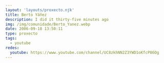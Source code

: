 ```yaml
---
layout: 'layouts/proxecto.njk'
title: Berto Yáñez
description: I did it thirty-five minutes ago
img: /img/comunidade/Berto_Yanez.webp
date: 2006-09-18 13:50:11
type: proxecto
tags:
  - youtube
redes:
  youtube: https://www.youtube.com/channel/UC8zkhNN2Z3YWD1oKfcP86Og
---
```


